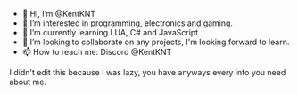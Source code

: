 - 👋 Hi, I’m @KentKNT
- 👀 I’m interested in programming, electronics and gaming.
- 🌱 I’m currently learning LUA, C# and JavaScript
- 💞️ I’m looking to collaborate on any projects, I'm looking forward to learn.
- 📫 How to reach me: Discord @KentKNT

I didn't edit this because I was lazy, you have anyways every info you need about me.

<!---
KentKNT/KentKNT is a ✨ special ✨ repository because its `README.md` (this file) appears on your GitHub profile.
You can click the Preview link to take a look at your changes.
--->
